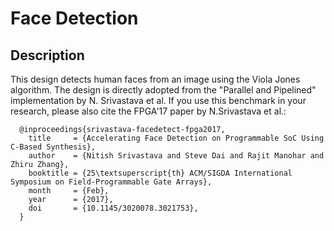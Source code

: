 # Face Detection

## Description
This design detects human faces from an image using the Viola Jones algorithm. The design is directly adopted from the "Parallel and Pipelined" implementation by N. Srivastava et al. If you use this benchmark in your research, please also cite the FPGA'17 paper by N.Srivastava et al.:
```
  @inproceedings{srivastava-facedetect-fpga2017,
    title     = {Accelerating Face Detection on Programmable SoC Using C-Based Synthesis},
    author    = {Nitish Srivastava and Steve Dai and Rajit Manohar and Zhiru Zhang},
    booktitle = {25\textsuperscript{th} ACM/SIGDA International Symposium on Field-Programmable Gate Arrays},
    month     = {Feb},
    year      = {2017},
    doi       = {10.1145/3020078.3021753},
  }
```
